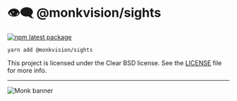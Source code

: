 # 👁️‍🗨️ @monkvision/sights
[![npm latest package](https://img.shields.io/npm/v/@monkvision/corejs/latest.svg)](https://www.npmjs.com/package/@monkvision/sights)

``` yarn
yarn add @monkvision/sights
```

This project is licensed under the Clear BSD license. See the [LICENSE](LICENSE) file for more info.

----
![Monk banner](https://raw.githubusercontent.com/monkvision/monkjs/main/assets/banner.png)
